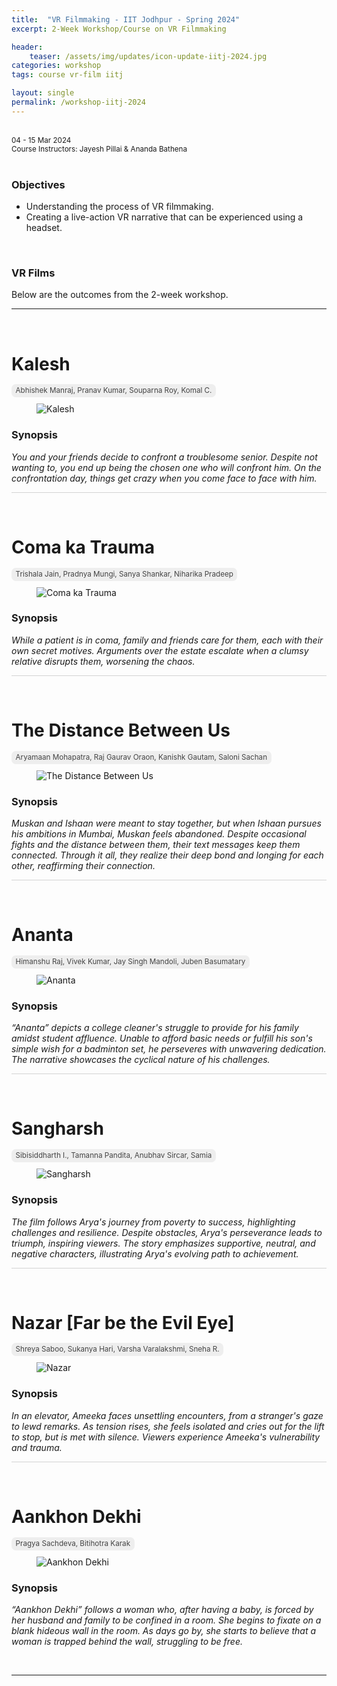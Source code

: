 ```yaml
---
title:  "VR Filmmaking - IIT Jodhpur - Spring 2024"
excerpt: 2-Week Workshop/Course on VR Filmmaking

header:
    teaser: /assets/img/updates/icon-update-iitj-2024.jpg
categories: workshop
tags: course vr-film iitj

layout: single
permalink: /workshop-iitj-2024
---
```

<br>
<small>04 - 15 Mar 2024
<br>
Course Instructors: Jayesh Pillai &amp; Ananda Bathena</small> 
<br><br>

### Objectives
- Understanding the process of VR filmmaking.
- Creating a live-action VR narrative that can be experienced using a headset.

<br>

### VR Films
Below are the outcomes from the 2-week workshop.

<hr>
<br>

# Kalesh

<span style="padding: 0px 0px 4px 0px; background-color: #eeeeee; color: #444444; border-radius: 7px;"> <small>&nbsp;&nbsp;Abhishek Manraj, Pranav Kumar, Souparna Roy, Komal C.&nbsp;&nbsp;</small> </span>

<figure class="align-center" style="width:100%;">
<img src="{{ site.url }}{{ site.baseurl }}\assets\img\projects\2024_iitj\team_1.jpg" alt="Kalesh">
</figure>

### Synopsis
<i>You and your friends decide to confront a troublesome senior. Despite not wanting to, you end up being the chosen one who will confront him. On the confrontation day, things get crazy when you come face to face with him.</i>

<hr style="height:1px;border-width:0;background-color:lightgrey">
<br>

# Coma ka Trauma

<span style="padding: 0px 0px 4px 0px; background-color: #eeeeee; color: #444444; border-radius: 7px;"> <small>&nbsp;&nbsp;Trishala Jain, Pradnya Mungi, Sanya Shankar, Niharika Pradeep&nbsp;&nbsp;</small> </span>

<figure class="align-center" style="width:100%;">
<img src="{{ site.url }}{{ site.baseurl }}\assets\img\projects\2024_iitj\team_2.jpg" alt="Coma ka Trauma">
</figure>

### Synopsis
<i>While a patient is in coma, family and friends care for them, each with their own secret motives. Arguments over the estate escalate when a clumsy relative disrupts them, worsening the chaos.</i>

<hr style="height:1px;border-width:0;background-color:lightgrey">
<br>

# The Distance Between Us

<span style="padding: 0px 0px 4px 0px; background-color: #eeeeee; color: #444444; border-radius: 7px;"> <small>&nbsp;&nbsp;Aryamaan Mohapatra, Raj Gaurav Oraon, Kanishk Gautam, Saloni Sachan&nbsp;&nbsp;</small> </span>

<figure class="align-center" style="width:100%;">
<img src="{{ site.url }}{{ site.baseurl }}\assets\img\projects\2024_iitj\team_3.jpg" alt="The Distance Between Us">
</figure>

### Synopsis
<i>Muskan and Ishaan were meant to stay together, but when Ishaan pursues his ambitions in Mumbai, Muskan feels abandoned. Despite occasional fights and the distance between them, their text messages keep them connected. Through it all, they realize their deep bond and longing for each other, reaffirming their connection.</i>

<hr style="height:1px;border-width:0;background-color:lightgrey">
<br>

# Ananta

<span style="padding: 0px 0px 4px 0px; background-color: #eeeeee; color: #444444; border-radius: 7px;"> <small>&nbsp;&nbsp;Himanshu Raj, Vivek Kumar, Jay Singh Mandoli, Juben Basumatary&nbsp;&nbsp;</small> </span>

<figure class="align-center" style="width:100%;">
<img src="{{ site.url }}{{ site.baseurl }}\assets\img\projects\2024_iitj\team_4.jpg" alt="Ananta">
</figure>

### Synopsis
<i>“Ananta” depicts a college cleaner's struggle to provide for his family amidst student affluence. Unable to afford basic needs or fulfill his son's simple wish for a badminton set, he perseveres with unwavering dedication. The narrative showcases the cyclical nature of his challenges.</i>

<hr style="height:1px;border-width:0;background-color:lightgrey">
<br>

# Sangharsh

<span style="padding: 0px 0px 4px 0px; background-color: #eeeeee; color: #444444; border-radius: 7px;"> <small>&nbsp;&nbsp;Sibisiddharth I., Tamanna Pandita, Anubhav Sircar, Samia&nbsp;&nbsp;</small> </span>

<figure class="align-center" style="width:100%;">
<img src="{{ site.url }}{{ site.baseurl }}\assets\img\projects\2024_iitj\team_5.jpg" alt="Sangharsh">
</figure>

### Synopsis
<i>The film follows Arya's journey from poverty to success, highlighting challenges and resilience. Despite obstacles, Arya's perseverance leads to triumph, inspiring viewers. The story emphasizes supportive, neutral, and negative characters, illustrating Arya's evolving path to achievement.</i>

<hr style="height:1px;border-width:0;background-color:lightgrey">
<br>

# Nazar [Far be the Evil Eye]

<span style="padding: 0px 0px 4px 0px; background-color: #eeeeee; color: #444444; border-radius: 7px;"> <small>&nbsp;&nbsp;Shreya Saboo, Sukanya Hari, Varsha Varalakshmi, Sneha R.&nbsp;&nbsp;</small> </span>

<figure class="align-center" style="width:100%;">
<img src="{{ site.url }}{{ site.baseurl }}\assets\img\projects\2024_iitj\team_6.jpg" alt="Nazar">
</figure>

### Synopsis
<i>In an elevator, Ameeka faces unsettling encounters, from a stranger's gaze to lewd remarks. As tension rises, she feels isolated and cries out for the lift to stop, but is met with silence. Viewers experience Ameeka's vulnerability and trauma.</i>

<hr style="height:1px;border-width:0;background-color:lightgrey">
<br>

# Aankhon Dekhi

<span style="padding: 0px 0px 4px 0px; background-color: #eeeeee; color: #444444; border-radius: 7px;"> <small>&nbsp;&nbsp;Pragya Sachdeva, Bitihotra Karak&nbsp;&nbsp;</small> </span>

<figure class="align-center" style="width:100%;">
<img src="{{ site.url }}{{ site.baseurl }}\assets\img\projects\2024_iitj\team_7.jpg" alt="Aankhon Dekhi">
</figure>

### Synopsis
<i>“Aankhon Dekhi” follows a woman who, after having a baby, is forced by her husband and family to be confined in a room. She begins to fixate on a blank hideous wall in the room. As days go by, she starts to believe that a woman is trapped behind the wall, struggling to be free.</i>

<br>
<hr>
